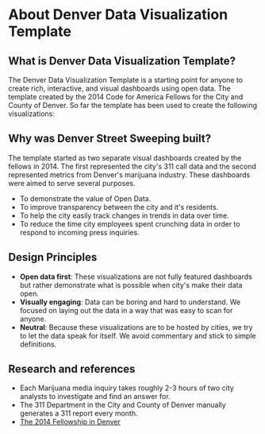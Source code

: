 # About Denver Data Visualization Template
## What is Denver Data Visualization Template?

The Denver Data Visualization Template is a starting point for anyone to create rich, interactive, and visual dashboards using open data. The template created by the 2014 Code for America Fellows for the City and County of Denver. So far the template has been used to create the following visualizations:

## Why was Denver Street Sweeping built?

The template started as two separate visual dashboards created by the fellows in 2014. The first represented the city's 311 call data and the second represented metrics from Denver's marijuana industry. These dashboards were aimed to serve several purposes. 

* To demonstrate the value of Open Data.
* To improve transparency between the city and it's residents.
* To help the city easily track changes in trends in data over time.
* To reduce the time city employees spent crunching data in order to respond to incoming press inquiries. 

## Design Principles

* **Open data first**: These visualizations are not fully featured dashboards but rather demonstrate what is possible when city's make their data open.
* **Visually engaging**: Data can be boring and hard to understand. We focused on laying out the data in a way that was easy to scan for anyone.
* **Neutral**: Because these visualizations are to be hosted by cities, we try to let the data speak for itself. We avoid commentary and stick to simple definitions.


## Research and references

* Each Marijuana media inquiry takes roughly 2-3 hours of two city analysts to investigate and find an answer for.
* The 311 Department in the City and County of Denver manually generates a 311 report every month.
* [The 2014 Fellowship in Denver][cfa]

[cfa]: http://www.codeforamerica.org/governments/denver/